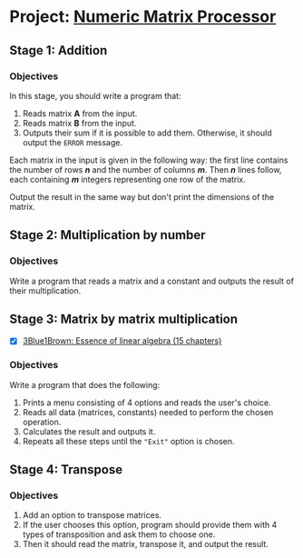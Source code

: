 
# Project: [Numeric Matrix Processor](https://hyperskill.org/projects/96)

## Stage 1: Addition

### Objectives

In this stage, you should write a program that:
 1. Reads matrix **A** from the input.
 2. Reads matrix **B** from the input.
 3. Outputs their sum if it is possible to add them. Otherwise, 
    it should output the `ERROR` message.

Each matrix in the input is given in the following way: the first line 
contains the number of rows ***n*** and the number of columns ***m***. 
Then ***n*** lines follow, each containing ***m*** integers representing 
one row of the matrix.

Output the result in the same way but don't print the dimensions of the 
matrix.


## Stage 2: Multiplication by number

### Objectives

Write a program that reads a matrix and a constant and outputs 
the result of their multiplication.


## Stage 3: Matrix by matrix multiplication 

 - [x] [3Blue1Brown: Essence of linear algebra (15 chapters)][Essence of linear algebra]

### Objectives

Write a program that does the following:
 1. Prints a menu consisting of 4 options and reads the user's choice.
 2. Reads all data (matrices, constants) needed to perform the chosen 
    operation.
 3. Calculates the result and outputs it.
 4. Repeats all these steps until the `"Exit"` option is chosen.


## Stage 4: Transpose 

### Objectives
 1. Add an option to transpose matrices.
 2. If the user chooses this option, program should provide them with 4 
    types of transposition and ask them to choose one.
 3. Then it should read the matrix, transpose it, and output the result.


[Essence of linear algebra]: https://www.youtube.com/watch?v=fNk_zzaMoSs&list=PLZHQObOWTQDPD3MizzM2xVFitgF8hE_ab
